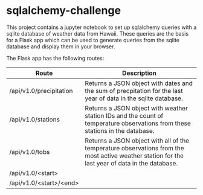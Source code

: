 # sqlalchemy-challenge

This project contains a jupyter notebook to set up sqlalchemy queries with a sqlite database of weather data from Hawaii.  These queries are the basis for a Flask app which can be used to generate queries from the sqlite database and display them in your browser.

The Flask app has the following routes:

|Route|Description|
|---|---|
|/api/v1.0/precipitation|Returns a JSON object with dates and the sum of precpitation for the last year of data in the sqlite database.|
|/api/v1.0/stations|Returns a JSON object with weather station IDs and the count of temperature observations from these stations in the database.|
|/api/v1.0/tobs|Returns a JSON object with all of the temperature observations from the most active weather station for the last year of data in the database.|
|/api/v1.0/&lt;start&gt;|
|/api/v1.0/&lt;start&gt;/&lt;end&gt;|